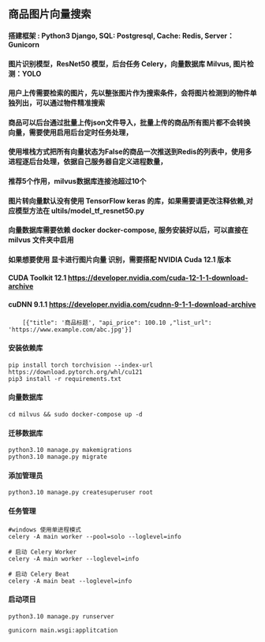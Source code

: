## 商品图片向量搜索

#### 搭建框架 : Python3 Django, SQL: Postgresql, Cache: Redis, Server： Gunicorn
#### 图片识别模型，ResNet50 模型，后台任务 Celery，向量数据库 Milvus, 图片检测：YOLO
#### 用户上传需要检索的图片，先以整张图片作为搜索条件，会将图片检测到的物件单独列出，可以通过物件精准搜索
#### 商品可以后台通过批量上传json文件导入，批量上传的商品所有图片都不会转换向量，需要使用启用后台定时任务处理，
#### 使用堆栈方式把所有向量状态为False的商品一次推送到Redis的列表中，使用多进程逐后台处理，依据自己服务器自定义进程数量，
#### 推荐5个作用，milvus数据库连接池超过10个
#### 图片转向量默认没有使用 TensorFlow keras 的库，如果需要请更改注释依赖,对应模型方法在 ultils/model_tf_resnet50.py
#### 向量数据库需要依赖 docker docker-compose, 服务安装好以后，可以直接在 milvus 文件夹中启用
#### 如果想要使用 显卡进行图片向量 识别，需要搭配 NVIDIA Cuda 12.1 版本
#### CUDA Toolkit 12.1 https://developer.nvidia.com/cuda-12-1-1-download-archive
#### cuDNN 9.1.1       https://developer.nvidia.com/cudnn-9-1-1-download-archive

```
    [{"title": '商品标题', "api_price": 100.10 ,"list_url": 'https://www.example.com/abc.jpg'}]
```
#### 安装依赖库
    pip install torch torchvision --index-url https://download.pytorch.org/whl/cu121
    pip3 install -r requirements.txt

#### 向量数据库
    cd milvus && sudo docker-compose up -d

#### 迁移数据库
    python3.10 manage.py makemigrations
    python3.10 manage.py migrate

#### 添加管理员

    python3.10 manage.py createsuperuser root

#### 任务管理
    #windows 使用单进程模式
    celery -A main worker --pool=solo --loglevel=info

    # 启动 Celery Worker
    celery -A main worker --loglevel=info

    # 启动 Celery Beat
    celery -A main beat --loglevel=info

#### 启动项目

    python3.10 manage.py runserver
    
    gunicorn main.wsgi:applitcation

